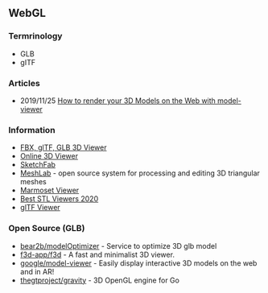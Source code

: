 ## WebGL


### Termrinology
- GLB
- gITF


### Articles
- 2019/11/25 [How to render your 3D Models on the Web with model-viewer](https://medium.com/swlh/how-to-render-your-3d-models-on-the-web-with-model-viewer-1c389a513855)


### Information
- [FBX, glTF, GLB 3D Viewer](https://overbits.herokuapp.com/fbxgltf/)
- [Online 3D Viewer](http://3dviewer.net/)
- [SketchFab](https://sketchfab.com/)
- [MeshLab](https://www.meshlab.net/) - open source system for processing and editing 3D triangular meshes
- [Marmoset Viewer](https://marmoset.co/toolbag/viewer/)
- [Best STL Viewers 2020](https://top3dshop.com/blog/best-stl-viewers)
- [glTF Viewer](https://gltf-viewer.donmccurdy.com/)


### Open Source (GLB)
- [bear2b/modelOptimizer](https://github.com/bear2b/modelOptimizer) - Service to optimize 3D glb model
- [f3d-app/f3d](https://github.com/f3d-app/f3d) - A fast and minimalist 3D viewer.
- [google/model-viewer](https://github.com/google/model-viewer) - Easily display interactive 3D models on the web and in AR!
- [thegtproject/gravity](https://github.com/thegtproject/gravity) - 3D OpenGL engine for Go
